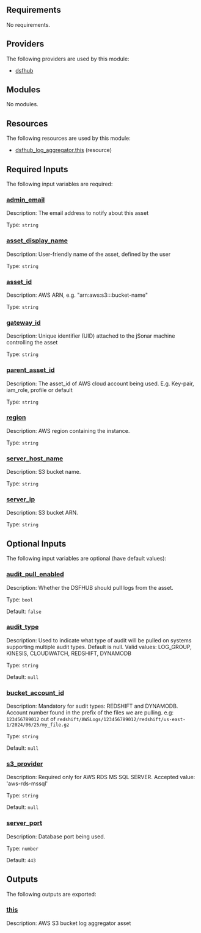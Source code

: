 <!-- BEGIN_TF_DOCS -->
## Requirements

No requirements.

## Providers

The following providers are used by this module:

- <a name="provider_dsfhub"></a> [dsfhub](#provider\_dsfhub)

## Modules

No modules.

## Resources

The following resources are used by this module:

- [dsfhub_log_aggregator.this](https://registry.terraform.io/providers/imperva/dsfhub/latest/docs/resources/log_aggregator) (resource)

## Required Inputs

The following input variables are required:

### <a name="input_admin_email"></a> [admin\_email](#input\_admin\_email)

Description: The email address to notify about this asset

Type: `string`

### <a name="input_asset_display_name"></a> [asset\_display\_name](#input\_asset\_display\_name)

Description: User-friendly name of the asset, defined by the user

Type: `string`

### <a name="input_asset_id"></a> [asset\_id](#input\_asset\_id)

Description: AWS ARN, e.g. "arn:aws:s3:::bucket-name"

Type: `string`

### <a name="input_gateway_id"></a> [gateway\_id](#input\_gateway\_id)

Description: Unique identifier (UID) attached to the jSonar machine controlling the asset

Type: `string`

### <a name="input_parent_asset_id"></a> [parent\_asset\_id](#input\_parent\_asset\_id)

Description: The asset\_id of AWS cloud account being used. E.g. Key-pair, iam\_role, profile or default

Type: `string`

### <a name="input_region"></a> [region](#input\_region)

Description: AWS region containing the instance.

Type: `string`

### <a name="input_server_host_name"></a> [server\_host\_name](#input\_server\_host\_name)

Description: S3 bucket name.

Type: `string`

### <a name="input_server_ip"></a> [server\_ip](#input\_server\_ip)

Description: S3 bucket ARN.

Type: `string`

## Optional Inputs

The following input variables are optional (have default values):

### <a name="input_audit_pull_enabled"></a> [audit\_pull\_enabled](#input\_audit\_pull\_enabled)

Description: Whether the DSFHUB should pull logs from the asset.

Type: `bool`

Default: `false`

### <a name="input_audit_type"></a> [audit\_type](#input\_audit\_type)

Description: Used to indicate what type of audit will be pulled on systems supporting multiple audit types. Default is null. Valid values: LOG\_GROUP, KINESIS, CLOUDWATCH, REDSHIFT, DYNAMODB

Type: `string`

Default: `null`

### <a name="input_bucket_account_id"></a> [bucket\_account\_id](#input\_bucket\_account\_id)

Description: Mandatory for audit types: REDSHIFT and DYNAMODB. Account number found in the prefix of the files we are pulling. e.g: `123456789012` out of `redshift/AWSLogs/123456789012/redshift/us-east-1/2024/06/25/my_file.gz`

Type: `string`

Default: `null`

### <a name="input_s3_provider"></a> [s3\_provider](#input\_s3\_provider)

Description: Required only for AWS RDS MS SQL SERVER. Accepted value: 'aws-rds-mssql'

Type: `string`

Default: `null`

### <a name="input_server_port"></a> [server\_port](#input\_server\_port)

Description: Database port being used.

Type: `number`

Default: `443`

## Outputs

The following outputs are exported:

### <a name="output_this"></a> [this](#output\_this)

Description: AWS S3 bucket log aggregator asset
<!-- END_TF_DOCS -->